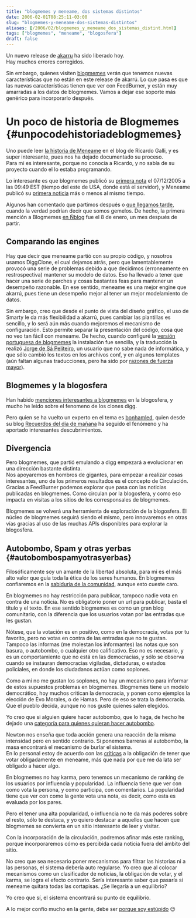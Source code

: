```yaml
---
title: "blogmemes y meneame, dos sistemas distintos"
date: 2006-02-01T08:25:11-03:00
slug: "blogmemes-y-meneame-dos-sistemas-distintos"
aliases: [/2006/02/blogmemes_y_meneame_dos_sistemas_distint.html]
tags: ["blogmemes", "meneame", "blogosfera"]
draft: false
---
```


Un nuevo release de [akarru](http://web.archive.org/web/20080426225126/http://sourceforge.net/projects/akarru/) ha sido liberado hoy.\
Hay muchos errores corregidos.

Sin embargo, quienes
visiten [blogmemes](http://web.archive.org/web/20080426225126/http://www.blogmemes.com/)
verán que tenemos nuevas características que no están en este release de
akarrú. Lo que pasa es que las nuevas características tienen que ver con
FeedBurner, y están muy amarradas a los datos de blogmemes. Vamos a
dejar ese soporte más genérico para incorporarlo después.

# Un poco de historia de Blogmemes {#unpocodehistoriadeblogmemes}

Uno puede leer [la historia de Meneame](http://web.archive.org/web/20080426225126/http://mnm.uib.es/gallir/posts/category/meneame/page/3/)
en el blog de Ricardo Galli, y es super interesante, pues nos ha dejado
documentado su proceso.\
Para mi es interesante, porque no conocía a Ricardo, y no sabía de su
proyecto cuando el lo estaba programando.

Lo interesante es que blogmemes publicó su [primera nota](http://web.archive.org/web/20080426225126/http://www.blogmemes.com/comment.php?meme_id=1)
el 07/12/2005 a las 09:49 EST (tiempo del este de USA, donde está el
servidor), y Meneame publicó su [primera
noticia](http://web.archive.org/web/20080426225126/http://meneame.net/story.php?id=1)
más o menos al mismo tiempo.

Algunos han comentado que partimos después o [que llegamos tarde](http://web.archive.org/web/20080426225126/http://www.cyberlatam.com/news/2006/01/blogmemes-otro-mas-y-sumando.html),
cuando la verdad podrían decir que somos gemelos. De hecho, la primera
mención a Blogmemes [en Ñblog](http://web.archive.org/web/20080426225126/http://utilidades.bitacoras.com/archivos/2006/01/08/blog-memes-otro-clon-de-digg-en-espanol)
fue el 8 de enero, un mes después de partir.

## Comparando las engines

Hay que decir que meneame partió con su propio código, y nosotros usamos
DiggClone, el cual dejamos atrás, pero que lamentablemente provocó una
serie de problemas debido a que decidimos (erroneamente en
restrospectiva) mantener su modelo de datos. Eso ha llevado a tener que
hacer una serie de parches y cosas bastantes feas para mantener un
desempeño razonable. En ese sentido, meneame es una mejor engine que
akarrú, pues tiene un desempeño mejor al tener un mejor modelamiento de
datos.

Sin embargo, creo que desde el punto de vista del diseño gráfico, el uso
de Smarty le da más flexibilidad a akarrú, pues cambiar las plantillas
es sencillo, y lo será aún más cuando mejoremos el mecanismo de
configuración. Esto permite separar la presentación del código, cosa que
no veo tan fácil con meneame. De hecho, cuando configuré la [versión
portuguesa de blogmemes](http://web.archive.org/web/20080426225126/http://www.blogmemes.com/portugues) la
instalación fue sencilla, y la traducción la realizó [Jorge de Sá
Peliteiro](http://web.archive.org/web/20080426225126/http://www.blogger.com/profile/1497567),
un usuario que no sabe nada de informática, y que sólo cambió los textos
en los archivos conf, y en algunos templates (aún faltan algunas
traducciones, pero ha sido por [razones de fuerza
mayor](http://web.archive.org/web/20080426225126/http://www.lnds.net/2006/01/accidente.html)).

## Blogmemes y la blogosfera 

Han habido [menciones interesantes a blogmemes](http://web.archive.org/web/20080426225126/http://www.technorati.com/search/www.blogmemes.com)
en la blogosfera, y mucho he leido sobre el fenomeno de los clones
digg.

Pero quien se ha vuelto un experto en el tema
es [bonhamled](http://web.archive.org/web/20080426225126/http://www.blogmemes.com/profile.php?user_name=bonhamled),
quien desde su blog [Recuerdos del día de
mañana](http://web.archive.org/web/20080426225126/http://www.blogmemes.com/Recuerdos%20del%20d%EDa%20de%20ma%F1ana)
ha seguido el fenómeno y ha aportado interesantes descubrimientos.

## Divergencia

Pero blogmemes, que partió emulando a digg empezará a evolucionar en una
dirección bastante distinta.\
Nos apoyaremos en hombros de gigantes, para empezar a realizar cosas
interesantes, uno de los primeros resultados es el concepto de
Circulación. Gracias a FeedBurner podemos explorar que pasa con las
noticias publicadas en blogmemes. Como circulan por la blogosfera, y
como eso impacta en visitas a los sitios de los corresponsales de
blogmemes.

Blogmemes se volverá una herramienta de exploración de la blogosfera. El
núcleo de blogmemes seguirá siendo el mismo, pero innovaremos en otras
vías gracias al uso de las muchas APIs disponibles para explorar la
blogosfera.

## Autobombo, Spam y otras yerbas {#autobombospamyotrasyerbas}

Filosóficamente soy un amante de la libertad absoluta, para mi es el más
alto valor que guía toda la ética de los seres humanos. En blogmemes
confiaremos en la [sabiduría de la
comunidad](http://web.archive.org/web/20080426225126/http://www.lnds.net/2006/01/una_entrevista_con_el_fundador_de_diggco.html),
aunque esto cueste caro.

En blogmemes no hay restricción para publicar, tampoco nadie vota en
contra de una noticia. No es obligatorio poner un url para publicar,
basta el título y el texto. En ese sentido blogmemes es como un gran
blog comunitario, con la diferencia que los usuarios votan por las
entradas que les gustan.

Nótese, que la votación es en positivo, como en la democracia, votas por
tu favorito, pero no votas en contra de las entradas que no te gustan.
Tampoco las informas (me molestan los informantes) las notas que son
basura, o autobombo, o cualquier otro calificativo. Eso no es necesario,
y es un comportamiento que no está en las democracias, y sólo se observa
cuando se instauran democracias vigiladas, dictaduras, o estados
policiales, en donde los ciudadanos actúan como soplones.

Como a mí no me gustan los soplones, no hay un mecanismo para informar
de estos supuestos problemas en blogmemes. Blogmemes tiene un modelo
democrático, hoy muchos critican la democracia, y ponen como ejemplos la
elección de Evo Morales, o de Hamas. Pero de eso se trata la democracia.
Que el pueblo decida, aunque no nos guste quienes salen elegidos.

Yo creo que si alguien quiere hacer autobombo, que lo haga, de hecho he
dejado una [categoría para quienes quieran hacer
autobombo](http://web.archive.org/web/20080426225126/http://www.blogmemes.com/show_cat.php?cat_id=47).

Newton nos enseña que toda acción genera una reacción de la misma
intensidad pero en sentido contrario. Si ponemos barreras al autobombo,
la masa encontrará el mecanismo de burlar el sistema.\
En lo personal estoy de acuerdo con
las [críticas](http://web.archive.org/web/20080426225126/http://almadormida.blogspot.com/2006/01/consideraciones-sobre-el-uso-de.html)
a la obligación de tener que votar obligadamente en meneame, más que
nada por que me da lata ser obligado a hacer algo.

En blogmemes no hay karma, pero tenemos un mecanismo de ranking de los
usuarios por influencia y popularidad. La influencia tiene que ver con
como vota la persona, y como participa, con comentarios. La popularidad
tiene que ver con como la gente vota una nota, es decir, como esta es
evaluada por los pares.

Pero el tener una alta popularidad, o influencia no te da más poderes
sobre el resto, sólo te destaca, y yo quiero destacar a aquellos que
hacen que blogmemes se convierta en un sitio interesante de leer y
visitar.

Con la incorporación de la circulación, podremos afinar más este
ranking, porque incorporaremos cómo es percibida cada noticia fuera del
ámbito del sitio.

No creo que sea necesario poner mecanismos para filtrar las historias ni
a las personas, el sistema debería auto regularse. Yo creo que al
colocar mecanismos como un clasificador de noticias, la obligación de
votar, y el karma, se logra el efecto contrario. Sería interesante saber
que pasaría si meneame quitara todas las cortapisas. ¿Se llegaría a un
equilibrio?

Yo creo que sí, el sistema encontrará su punto de equilibrio.

A lo mejor confío mucho en la gente, debe ser [porque soy
estúpido](http://web.archive.org/web/20080426225126/http://mnm.uib.es/gallir/posts/2006/01/28/610/)
:wink:
